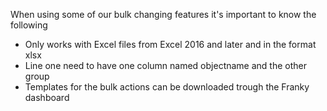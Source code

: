 ﻿When using some of our bulk changing features it's important to know the following
* Only works with Excel files from Excel 2016 and later and in the format xlsx
* Line one need to have one column named objectname and the other group
* Templates for the bulk actions can be downloaded trough the Franky dashboard